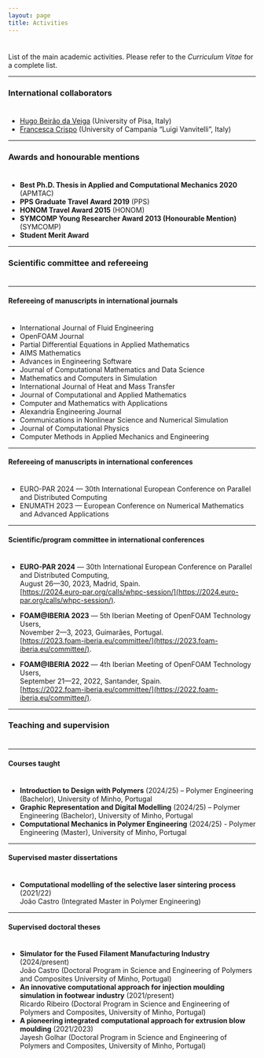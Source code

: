 ```yaml
---
layout: page
title: Activities
---
```


<p style="margin-bottom:1cm;"></p>

<div class="message">
  List of the main academic activities. Please refer to the <i>Curriculum Vitae</i> for a complete list.
</div>

---

### International collaborators

<p style="margin-bottom:1cm;"></p>

- [Hugo Beirão da Veiga](https://people.dm.unipi.it/beiraodaveiga/) (University of Pisa, Italy)
- [Francesca Crispo](https://www.distabif.unicampania.it/dipartimento/docenti?MATRICOLA=083137) (University of Campania “Luigi Vanvitelli”, Italy)

---

### Awards and honourable mentions

<p style="margin-bottom:1cm;"></p>

- **Best Ph.D. Thesis in Applied and Computational Mechanics 2020** (APMTAC)
- **PPS Graduate Travel Award 2019** (PPS)
- **HONOM Travel Award 2015** (HONOM)
- **SYMCOMP Young Researcher Award 2013 (Honourable Mention)** (SYMCOMP)
- **Student Merit Award**

---

### Scientific committee and refereeing

<p style="margin-bottom:1cm;"></p>

---

#### Refereeing of manuscripts in international journals

<p style="margin-bottom:1cm;"></p>

- International Journal of Fluid Engineering
- OpenFOAM Journal
- Partial Differential Equations in Applied Mathematics
- AIMS Mathematics
- Advances in Engineering Software
- Journal of Computational Mathematics and Data Science
- Mathematics and Computers in Simulation
- International Journal of Heat and Mass Transfer
- Journal of Computational and Applied Mathematics
- Computer and Mathematics with Applications
- Alexandria Engineering Journal
- Communications in Nonlinear Science and Numerical Simulation
- Journal of Computational Physics
- Computer Methods in Applied Mechanics and Engineering

---

#### Refereeing of manuscripts in international conferences

<p style="margin-bottom:1cm;"></p>

- EURO-PAR 2024 — 30th International European Conference on Parallel and Distributed Computing
- ENUMATH 2023 — European Conference on Numerical Mathematics and Advanced Applications

---

#### Scientific/program committee in international conferences

<p style="margin-bottom:1cm;"></p>

- **EURO-PAR 2024** — 30th International European Conference on Parallel and Distributed Computing,\
August 26—30, 2023, Madrid, Spain.\
[https://2024.euro-par.org/calls/whpc-session/](https://2024.euro-par.org/calls/whpc-session/).

- **FOAM@IBERIA 2023** — 5th Iberian Meeting of OpenFOAM Technology Users,\
November 2—3, 2023, Guimarães, Portugal.\
[https://2023.foam-iberia.eu/committee/](https://2023.foam-iberia.eu/committee/).

- **FOAM@IBERIA 2022** — 4th Iberian Meeting of OpenFOAM Technology Users,\
September 21—22, 2022, Santander, Spain.\
[https://2022.foam-iberia.eu/committee/](https://2022.foam-iberia.eu/committee/).

---

### Teaching and supervision

<p style="margin-bottom:1cm;"></p>

---

#### Courses taught

<p style="margin-bottom:1cm;"></p>

- **Introduction to Design with Polymers** (2024/25) – Polymer Engineering (Bachelor), University of Minho, Portugal
- **Graphic Representation and Digital Modelling** (2024/25) – Polymer Engineering (Bachelor), University of Minho, Portugal
- **Computational Mechanics in Polymer Engineering** (2024/25) - Polymer Engineering (Master), University of Minho, Portugal

---

####  Supervised master dissertations

<p style="margin-bottom:1cm;"></p>

- **Computational modelling of the selective laser sintering process** (2021/22)\
João Castro (Integrated Master in Polymer Engineering)

---

#### Supervised doctoral theses

<p style="margin-bottom:1cm;"></p>

- **Simulator for the Fused Filament Manufacturing Industry** (2024/present)\
João Castro (Doctoral Program in Science and Engineering of Polymers and Composites University of Minho, Portugal)
- **An innovative computational approach for injection moulding simulation in footwear industry** (2021/present)\
Ricardo Ribeiro (Doctoral Program in Science and Engineering of Polymers and Composites, University of Minho, Portugal)
- **A pioneering integrated computational approach for extrusion blow moulding** (2021/2023)\
Jayesh Golhar (Doctoral Program in Science and Engineering of Polymers and Composites, University of Minho, Portugal)
